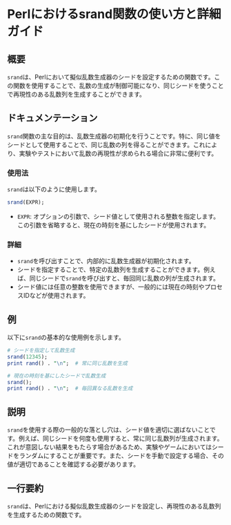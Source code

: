 <!--
Meta Description: # Perlにおけるsrand関数の使い方と詳細ガイド ## 概要 `srand`は、Perlにおいて擬似乱数生成器のシードを設定するための関数です。この関数を使用することで、乱数の生成が制御可能になり、同じシードを使うことで再現性のある乱数列を生成することができます。 ## ドキュメンテーション ...
Meta Keywords: srand, perl, expr, 例えば, print
-->

# Perlにおけるsrand関数の使い方と詳細ガイド

## 概要
`srand`は、Perlにおいて擬似乱数生成器のシードを設定するための関数です。この関数を使用することで、乱数の生成が制御可能になり、同じシードを使うことで再現性のある乱数列を生成することができます。

## ドキュメンテーション
`srand`関数の主な目的は、乱数生成器の初期化を行うことです。特に、同じ値をシードとして使用することで、同じ乱数の列を得ることができます。これにより、実験やテストにおいて乱数の再現性が求められる場合に非常に便利です。

### 使用法
`srand`は以下のように使用します。

```perl
srand(EXPR);
```

- `EXPR`: オプションの引数で、シード値として使用される整数を指定します。この引数を省略すると、現在の時刻を基にしたシードが使用されます。

### 詳細
- `srand`を呼び出すことで、内部的に乱数生成器が初期化されます。
- シードを指定することで、特定の乱数列を生成することができます。例えば、同じシードで`srand`を呼び出すと、毎回同じ乱数の列が生成されます。
- シード値には任意の整数を使用できますが、一般的には現在の時刻やプロセスIDなどが使用されます。

## 例
以下に`srand`の基本的な使用例を示します。

```perl
# シードを指定して乱数生成
srand(12345);
print rand() . "\n";  # 常に同じ乱数を生成

# 現在の時刻を基にしたシードで乱数生成
srand();
print rand() . "\n";  # 毎回異なる乱数を生成
```

## 説明
`srand`を使用する際の一般的な落とし穴は、シード値を適切に選ばないことです。例えば、同じシードを何度も使用すると、常に同じ乱数列が生成されます。これが意図しない結果をもたらす場合があるため、実験やゲームにおいてはシードをランダムにすることが重要です。また、シードを手動で設定する場合、その値が適切であることを確認する必要があります。

## 一行要約
`srand`は、Perlにおける擬似乱数生成器のシードを設定し、再現性のある乱数列を生成するための関数です。
